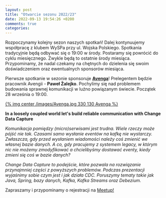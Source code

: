 ```yaml
---
layout: post
title: "Otwarcie sezonu 2022/23"
date: 2022-09-13 19:54:26 +0200
comments: true
categories: 
---
```


Rozpoczynamy kolejny sezon naszych spotkań! Dalej kontynuujemy współpracę z klubem WySPa przy ul. Wojska Polskiego. Spotkania tradycyjnie będą odbywać się o 19:00 w środy. Postaramy się powrócić do cyklu miesięcznego. Zwykle będą to ostatnie środy miesiąca. Przypominamy, że nadal czekamy na chętnych do dzielenia się swoim doświadczeniem oraz ewentualnych sponsorów miesiąca.

Pierwsze spotkanie w sezonie sponsoruje <a href="https://www.avenga.com/pl/o-avenga/o-nas/" target="_blank"><b>Avenga</b></a>! Prelegentem będzie pracownik Avengii - <b>Paweł Żalejko</b>. Pochylimy się nad problemem budowania sprawnej komunikacji w luźno powiązanym świecie. Początek 28 września o 19:00.

[{% img center /images/Avenga.jpg 330 130 Avenga %}](https://www.avenga.com/pl/o-avenga/o-nas/)

<b>In a loosely coupled world let's build reliable communication with Change Data Capture</b>

<i>Komunikacja pomiędzy (micro)serwisami jest trudna. Wiele rzeczy może pójść nie tak. Czasami samo wysłanie eventów na kafkę nie wystarczy. Zwłaszcza, gdy przed wysłaniem wiadomości należy coś zmienić we własnej bazie danych. A co, gdy pracujemy z systemem legacy, w którym nic nie możemy zmodyfikować a chcielibyśmy dostawać eventy, kiedy zmieni się coś w bazie danych?

Change Data Capture to podejście, które pozwala na rozwiązanie przynajmniej części z powyższych problemów. Podczas prezentacji wyjaśnimy sobie czym jest  i jak działa CDC. Poruszymy tematy takie jak Java, Spring, bazy danych, Kafka, Kafka Streams oraz Debezium.</i>

Zapraszamy i przypominamy o rejestracji na <a href="https://www.meetup.com/zielona-gora-jug/events/288460188" target="_blank">Meetup!</a>